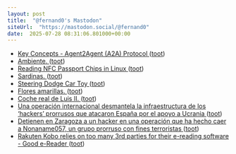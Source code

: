 ```yaml
---
layout: post
title:  "@fernand0's Mastodon"
siteUrl:  "https://mastodon.social/@fernand0"
date:  2025-07-28 08:31:06.801000+00:00
---
```

*  [Key Concepts - Agent2Agent (A2A) Protocol ](https://a2a-protocol.org/latest/topics/key-concepts/#fundamental-communication-element) ([toot](https://mastodon.social/@fernand0/114929923968074543))
*  [Ambiente. ](https://avecesunafoto.wordpress.com/2025/07/28/ambiente) ([toot](https://mastodon.social/@fernand0/114929798587980423))
*  [Reading NFC Passport Chips in Linux ](https://shkspr.mobi/blog/2025/06/reading-nfc-passport-chips-in-linux) ([toot](https://mastodon.social/@fernand0/114928293616245103))
*  [Sardinas. ](https://avecesunafoto.wordpress.com/2025/07/27/sardinas) ([toot](https://mastodon.social/@fernand0/114926624532031765))
*  [Steering Dodge Car Toy   ](https://makerworld.com/en/models/1431712-mini-arcade-steering-dodge-car-toy#profileId-1488796) ([toot](https://mastodon.social/@fernand0/114926446202296759))
*  [Flores amarillas. ](https://avecesunafoto.wordpress.com/2025/07/27/flores-amarillas-4) ([toot](https://mastodon.social/@fernand0/114926181429004471))
*  [Coche real de Luis II. ](https://www.flickr.com/photos/fernand0/54654536458) ([toot](https://mastodon.social/@fernand0/114926115500773722))
*  [Una operación internacional desmantela la infraestructura de los ‘hackers’ prorrusos que atacaron España por el apoyo a Ucrania ](https://elpais.com/espana/2025-07-16/una-operacion-internacional-desmantela-la-infraestructura-de-los-hackers-prorrusos-que-atacaron-espana-por-el-apoyo-a-ucrania.htm) ([toot](https://mastodon.social/@fernand0/114926090198947487))
*  [Detienen en Zaragoza a un hacker en una operación que ha hecho caer a Nonaname057, un grupo prorruso con fines terroristas ](https://www.genbeta.com/actualidad/detienen-zaragoza-a-hacker-operacion-que-ha-hecho-caer-a-nonaname057-grupo-prorruso-fines-terrorista) ([toot](https://mastodon.social/@fernand0/114925976256435245))
*  [Rakuten Kobo relies on too many 3rd parties for their e-reading software - Good e-Reader ](https://goodereader.com/blog/kobo-ereader-news/rakuten-kobo-relies-on-too-many-3rd-parties-for-their-e-reading-softwar) ([toot](https://mastodon.social/@fernand0/114925696716432829))
